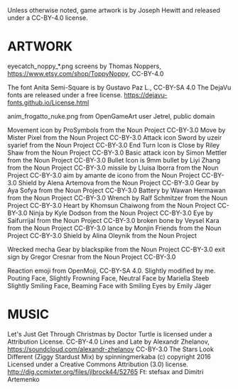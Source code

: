 
Unless otherwise noted, game artwork is by Joseph Hewitt and released under
a CC-BY-4.0 license.

ARTWORK
=======

eyecatch_noppy_*.png screens by Thomas Noppers, https://www.etsy.com/shop/ToppyNoppy, CC-BY-4.0

The font Anita Semi-Square is by Gustavo Paz L., CC-BY-SA 4.0
The DejaVu fonts are released under a free license. https://dejavu-fonts.github.io/License.html

anim_frogatto_nuke.png from OpenGameArt user Jetrel, public domain

Movement icon by ProSymbols from the Noun Project CC-BY-3.0
Move by Mister Pixel from the Noun Project CC-BY-3.0
Attack icon Sword by uzeir syarief from the Noun Project CC-BY-3.0
End Turn Icon is Close by Riley Shaw from the Noun Project CC-BY-3.0
Basic attack icon by Simon Mettler from the Noun Project CC-BY-3.0
Bullet Icon is 9mm bullet by Liyi Zhang from the Noun Project CC-BY-3.0
missile by Lluisa Iborra from the Noun Project CC-BY-3.0
aim by amante de icono from the Noun Project CC-BY-3.0
Shield by Alena Artemova from the Noun Project CC-BY-3.0
Gear by Aya Sofya from the Noun Project CC-BY-3.0
Battery by Wawan Hermawan from the Noun Project CC-BY-3.0
Wrench by Ralf Schmitzer from the Noun Project CC-BY-3.0
Heart by Khomsun Chaiwong from the Noun Project CC-BY-3.0
Ninja by Kyle Dodson from the Noun Project CC-BY-3.0
Eye by Saifurrijal from the Noun Project CC-BY-3.0
broken bone by Veysel Kara from the Noun Project CC-BY-3.0
lance by Monjin Friends from the Noun Project CC-BY-3.0
Shield by Alina Oleynik from the Noun Project

Wrecked mecha Gear by blackspike from the Noun Project CC-BY-3.0
exit sign by Gregor Cresnar from the Noun Project CC-BY-3.0

Reaction emoji from OpenMoji, CC-BY-SA 4.0. Slightly modified by me.
Pouting Face, Slightly Frowning Face, Neutral Face by Mariella Steeb
Slightly Smiling Face, Beaming Face with Smiling Eyes by Emily Jäger

MUSIC
=====

Let's Just Get Through Christmas by Doctor Turtle is licensed under a Attribution License. CC-BY-4.0
Lines and Late by Alexandr Zhelanov, https://soundcloud.com/alexandr-zhelanov CC-BY-3.0
The Stars Look Different (Ziggy Stardust Mix) by spinningmerkaba (c) copyright 2016 Licensed under a Creative Commons
 Attribution (3.0) license. http://dig.ccmixter.org/files/jlbrock44/52765 Ft: stefsax and Dimitri Artemenko



